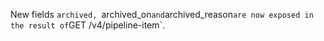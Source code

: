 New fields `archived, `archived_on` and `archived_reason` are now exposed in the result of `GET /v4/pipeline-item`.
